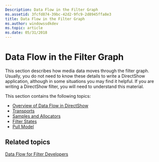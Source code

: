 ```yaml
---
Description: Data Flow in the Filter Graph
ms.assetid: 3fcfd874-39bc-42d2-9fc9-2d8945ffa8e3
title: Data Flow in the Filter Graph
ms.author: windowssdkdev
ms.topic: article
ms.date: 05/31/2018
---
```


# Data Flow in the Filter Graph

This section describes how media data moves through the filter graph. Usually, you do not need to know these details to write a DirectShow application, although in some situations you may find it helpful. If you are writing a DirectShow filter, you will need to understand this material.

This section contains the following topics:

-   [Overview of Data Flow in DirectShow](overview-of-data-flow-in-directshow.md)
-   [Transports](transports.md)
-   [Samples and Allocators](samples-and-allocators.md)
-   [Filter States](filter-states.md)
-   [Pull Model](pull-model.md)

## Related topics

<dl> <dt>

[Data Flow for Filter Developers](data-flow-for-filter-developers.md)
</dt> </dl>

 

 



